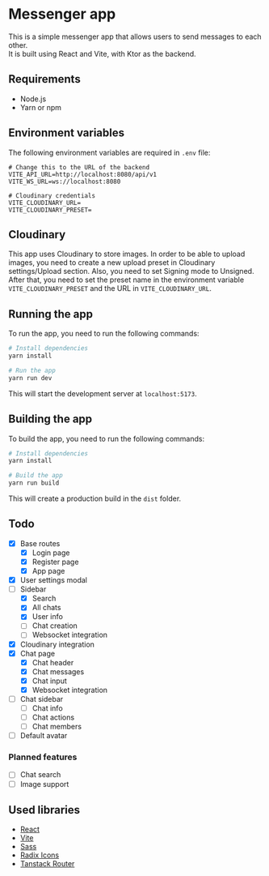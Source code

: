 # Messenger app

This is a simple messenger app that allows users to send messages to each other.  
It is built using React and Vite, with Ktor as the backend.

## Requirements

-   Node.js
-   Yarn or npm

## Environment variables

The following environment variables are required in `.env` file:

```properties
# Change this to the URL of the backend
VITE_API_URL=http://localhost:8080/api/v1
VITE_WS_URL=ws://localhost:8080

# Cloudinary credentials
VITE_CLOUDINARY_URL=
VITE_CLOUDINARY_PRESET=
```

## Cloudinary

This app uses Cloudinary to store images. In order to be able to upload images, you need to create a new upload preset in Cloudinary settings/Upload section. Also, you need to set Signing mode to Unsigned. After that, you need to set the preset name in the environment variable `VITE_CLOUDINARY_PRESET` and the URL in `VITE_CLOUDINARY_URL`.

## Running the app

To run the app, you need to run the following commands:

```bash
# Install dependencies
yarn install

# Run the app
yarn run dev
```

This will start the development server at `localhost:5173`.

## Building the app

To build the app, you need to run the following commands:

```bash
# Install dependencies
yarn install

# Build the app
yarn run build
```

This will create a production build in the `dist` folder.

## Todo

-   [x] Base routes
    -   [x] Login page
    -   [x] Register page
    -   [x] App page
-   [x] User settings modal
-   [ ] Sidebar
    -   [x] Search
    -   [x] All chats
    -   [x] User info
    -   [ ] Chat creation
    -   [ ] Websocket integration
-   [x] Cloudinary integration
-   [x] Chat page
    -   [x] Chat header
    -   [x] Chat messages
    -   [x] Chat input
    -   [x] Websocket integration
-   [ ] Chat sidebar
    -   [ ] Chat info
    -   [ ] Chat actions
    -   [ ] Chat members
-   [ ] Default avatar

### Planned features

-   [ ] Chat search
-   [ ] Image support

## Used libraries

-   [React](https://react.dev/)
-   [Vite](https://vitejs.dev/)
-   [Sass](https://sass-lang.com/)
-   [Radix Icons](https://www.radix-ui.com/icons/)
-   [Tanstack Router](https://tanstack.com/router/v1)
